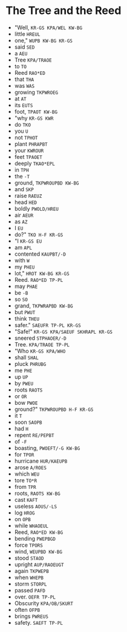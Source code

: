 # The Tree and the Reed

* "Well, `KR-GS KPA/WEL KW-BG`
* little `HREUL`
* one," `WUPB KW-BG KR-GS`
* said `SED`
* a `AEU`
* Tree `KPA/TRAOE`
* to `TO`
* Reed `RAO*ED`
* that `THA`
* was `WAS`
* growing `TKPWROEG`
* at `AT`
* its `EUTS`
* foot, `TPAOT KW-BG`
* "why `KR-GS KWR`
* do `TKO`
* you `U`
* not `TPHOT`
* plant `PHRAPBT`
* your `KWROUR`
* feet `TPAOET`
* deeply `TKAO*EPL`
* in `TPH`
* the `-T`
* ground, `TKPWROUPBD KW-BG`
* and `SKP`
* raise `RAEUZ`
* head `HED`
* boldly `PWOLD/HREU`
* air `AEUR`
* as `AZ`
* I `EU`
* do?" `TKO H-F KR-GS`
* "I `KR-GS EU`
* am `APL`
* contented `KAUPBT/-D`
* with `W`
* my `PHEU`
* lot," `HROT KW-BG KR-GS`
* Reed. `RAO*ED TP-PL`
* may `PHAE`
* be `-B`
* so `SO`
* grand, `TKPWRAPBD KW-BG`
* but `PWUT`
* think `THEU`
* safer." `SAEUFR TP-PL KR-GS`
* "Safe!" `KR-GS KPA/SAEUF SKHRAPL KR-GS`
* sneered `STPHAOER/-D`
* Tree. `KPA/TRAOE TP-PL`
* "Who `KR-GS KPA/WHO`
* shall `SHAL`
* pluck `PHRUBG`
* me `PHE`
* up `UP`
* by `PWEU`
* roots `RAOTS`
* or `OR`
* bow `PWOE`
* ground?" `TKPWROUPBD H-F KR-GS`
* it `T`
* soon `SAOPB`
* had `H`
* repent `RE/PEPBT`
* of `-F`
* boasting, `PWOEFT/-G KW-BG`
* for `TPOR`
* hurricane `HUR/KAEUPB`
* arose `A/ROES`
* which `WEU`
* tore `TO*R`
* from `TPR`
* roots, `RAOTS KW-BG`
* cast `KAFT`
* useless `AOUS/-LS`
* log `HROG`
* on `OPB`
* while `WHAOEUL`
* Reed, `RAO*ED KW-BG`
* bending `PWEPBGD`
* force `TPORS`
* wind, `WEUPBD KW-BG`
* stood `STAOD`
* upright `AUP/RAOEUGT`
* again `TKPWEPB`
* when `WHEPB`
* storm `STORPL`
* passed `PAFD`
* over. `OEFR TP-PL`
* Obscurity `KPA/OB/SKURT`
* often `OFPB`
* brings `PWREUS`
* safety. `SAEFT TP-PL`
